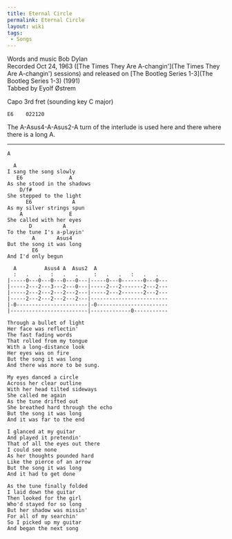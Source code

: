 ```yaml
---
title: Eternal Circle
permalink: Eternal Circle
layout: wiki
tags:
 - Songs
---
```


Words and music Bob Dylan  
Recorded Oct 24, 1963 ([The Times They Are
A-changin'](The Times They Are A-changin') sessions) and
released on [The Bootleg Series 1-3](The Bootleg Series 1-3)
(1991)  
Tabbed by Eyolf Østrem

Capo 3rd fret (sounding key C major)

    E6    022120

The A-Asus4-A-Asus2-A turn of the interlude is used here and there where
there is a long A.

* * * * *

    A

      A
    I sang the song slowly
       E6               A
    As she stood in the shadows
        D/f#
    She stepped to the light
          E6             A
    As my silver strings spun
        A               E
    She called with her eyes
           D          A
    To the tune I's a-playin'
            A       Asus4
    But the song it was long
            E6
    And I'd only begun

      A         Asus4 A  Asus2  A
      :   .   .   :   .   .     :   .   .   :   .   .
    |-----0---0---0---0---0---|-----0---0-------0---0---
    |-----2---2---3---2---0---|-----2---2-------2---2---
    |-----2---2---2---2---2---|-----2---2-------2---2---
    |-----2---2---2---2---2---|-------------------------
    |-0-----------------------|-0-----------------------
    |-------------------------|-------------0-----------

    Through a bullet of light
    Her face was reflectin'
    The fast fading words
    That rolled from my tongue
    With a long-distance look
    Her eyes was on fire
    But the song it was long
    And there was more to be sung.

    My eyes danced a circle
    Across her clear outline
    With her head tilted sideways
    She called me again
    As the tune drifted out
    She breathed hard through the echo
    But the song it was long
    And it was far to the end

    I glanced at my guitar
    And played it pretendin'
    That of all the eyes out there
    I could see none
    As her thoughts pounded hard
    Like the pierce of an arrow
    But the song it was long
    And it had to get done

    As the tune finally folded
    I laid down the guitar
    Then looked for the girl
    Who'd stayed for so long
    But her shadow was missin'
    For all of my searchin'
    So I picked up my guitar
    And began the next song
